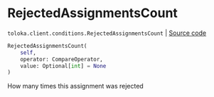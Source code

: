 # RejectedAssignmentsCount
`toloka.client.conditions.RejectedAssignmentsCount` | [Source code](https://github.com/Toloka/toloka-kit/blob/v0.1.26/src/client/conditions.py#L241)

```python
RejectedAssignmentsCount(
    self,
    operator: CompareOperator,
    value: Optional[int] = None
)
```

How many times this assignment was rejected

